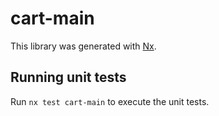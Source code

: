 # cart-main

This library was generated with [Nx](https://nx.dev).

## Running unit tests

Run `nx test cart-main` to execute the unit tests.
